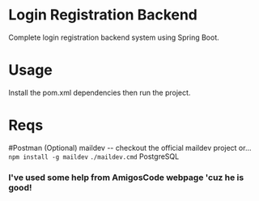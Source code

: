 # Login Registration Backend 

Complete login registration backend system using Spring Boot.
 # Usage
Install the pom.xml dependencies then run the project.

# Reqs
#Postman (Optional)
maildev -- checkout the official maildev project or...
`npm install -g maildev` 
`./maildev.cmd`
PostgreSQL

### I've used some help from AmigosCode webpage 'cuz he is good!
